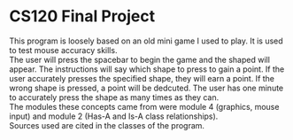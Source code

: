 # CS120 Final Project

This program is loosely based on an old mini game I used to play.  It is used to test mouse accuracy skills.  
The user will press the spacebar to begin the game and the shaped will appear.  The instructions will say which shape to press to gain a point.  If the user accurately presses the specified shape, they will earn a point.  If the wrong shape is pressed, a point will be dedcuted.  The user has one minute to accurately press the shape as many times as they can.  
The modules these concepts came from were module 4 (graphics, mouse input) and module 2 (Has-A and Is-A class relationships).  
Sources used are cited in the classes of the program.
